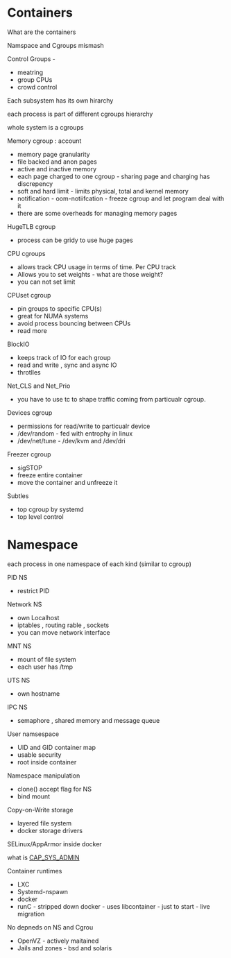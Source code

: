 # Containers 

What are the containers

Namspace and Cgroups mismash 



Control Groups - 

- meatring 
- group CPUs
- crowd control 



Each subsystem has its own hirarchy 

each process is part of different cgroups hierarchy 

whole system is a cgroups 



Memory cgroup : account 

- memory page granularity 
- file backed and anon pages 
- active and inactive memory 
- each page charged to one cgroup - sharing page and charging has discrepency 
- soft and hard limit - limits physical, total and kernel memory 
- notification - oom-notiifcation - freeze cgroup and let program deal with it
- there are some overheads for managing memory pages 



HugeTLB cgroup 

- process can be gridy to use huge pages 



CPU cgroups 

- allows track CPU usage in terms of time.  Per CPU track 
- Allows you to set weights - what are those weight?
- you can not set limit 



CPUset cgroup 

- pin groups to specific CPU(s)
- great for NUMA systems 
- avoid process bouncing between CPUs
- read more



BlockIO

- keeps track of IO for each group
- read and write , sync and async IO
- throtlles 



Net_CLS and Net_Prio

- you have to use tc to shape traffic coming from particualr cgroup.



Devices cgroup

- permissions for read/write to particualr device 
- /dev/random - fed with entrophy  in linux 
- /dev/net/tune - /dev/kvm and /dev/dri 



Freezer cgroup 

- sigSTOP 
- freeze entire container 
- move the container and unfreeze it 



Subtles

- top cgroup by systemd
- top level control 





# Namespace 



each process in one namespace of each kind  (similar to cgroup)



PID NS

- restrict PID



Network NS

- own Localhost
- iptables , routing rable , sockets 
- you can move network interface 



MNT NS

- mount of file system 
- each user has /tmp



UTS NS

- own hostname



IPC NS

- semaphore , shared memory and message queue



User namsespace 

- UID and GID container map 
- usable security 
- root inside container 



Namespace manipulation 

- clone() accept flag for NS 
- bind mount 



Copy-on-Write storage 

- layered file system 
- docker storage drivers 



SELinux/AppArmor inside docker 

what is [CAP_SYS_ADMIN](https://lwn.net/Articles/486306/)  



Container runtimes 

- LXC 
- Systemd-nspawn
- docker 
- runC - stripped down docker - uses libcontainer - just to start - live migration 



No depneds on NS and Cgrou 

- OpenVZ - actively maitained 
- Jails and zones - bsd and solaris 























